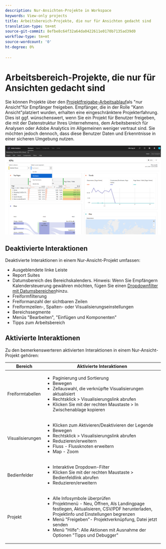 ```yaml
---
description: Nur-Ansichten-Projekte in Workspace
keywords: View-only projects
title: Arbeitsbereich-Projekte, die nur für Ansichten gedacht sind
translation-type: tm+mt
source-git-commit: 8efbe8c64f32a64da0422611e0170b7135ad39d0
workflow-type: tm+mt
source-wordcount: '0'
ht-degree: 0%

---
```



# Arbeitsbereich-Projekte, die nur für Ansichten gedacht sind

Sie können Projekte über den [Projektfreigabe-Arbeitsablauf](/help/analyze/analysis-workspace/curate-share/share-projects.md)als &quot;nur Ansicht&quot;für Empfänger freigeben. Empfänger, die in der Rolle &quot;Kann Ansicht&quot;platziert wurden, erhalten eine eingeschränktere Projekterfahrung. Dies ist ggf. wünschenswert, wenn Sie ein Projekt für Benutzer freigeben, die mit der Datenstruktur Ihres Unternehmens, dem Arbeitsbereich für Analysen oder Adobe Analytics im Allgemeinen weniger vertraut sind. Sie möchten jedoch dennoch, dass diese Benutzer Daten und Erkenntnisse in einer sicheren Umgebung nutzen.

![](assets/view-only-project.png)

## Deaktivierte Interaktionen

Deaktivierte Interaktionen in einem Nur-Ansicht-Projekt umfassen:

* Ausgeblendete linke Leiste
* Report Suites
* Datumsbereich des Bereichskalenders. Hinweis: Wenn Sie Empfängern Kalendersteuerung gewähren möchten, fügen Sie einen [Dropdownfilter mit Datumsbereichen](https://docs.adobe.com/content/help/en/analytics-learn/tutorials/analysis-workspace/using-panels/using-drop-down-filters.html)hinzu.
* Freiformfilterung
* Freiformanzahl der sichtbaren Zeilen
* Freiformzeilen-, Spalten- oder Visualisierungseinstellungen
* Bereichssegmente
* Menüs &quot;Bearbeiten&quot;, &quot;Einfügen und Komponenten&quot;
* Tipps zum Arbeitsbereich

## Aktivierte Interaktionen

Zu den bemerkenswerteren aktivierten Interaktionen in einem Nur-Ansicht-Projekt gehören:

| Bereich | Aktivierte Interaktionen |
|---|---|
| Freiformtabellen | <ul><li>Paginierung und Sortierung</li><li>Bewegen</li><li>Zellauswahl, die verknüpfte Visualisierungen aktualisiert</li><li>Rechtsklick > Visualisierungslink abrufen</li><li>Klicken Sie mit der rechten Maustaste > In Zwischenablage kopieren</li></ul> |
| Visualisierungen | <ul><li>Klicken zum Aktivieren/Deaktivieren der Legende</li><li>Bewegen</li><li>Rechtsklick > Visualisierungslink abrufen</li><li>Reduzieren/erweitern</li><li>Fluss - Flussknoten erweitern</li><li>Map - Zoom</li></ul> |
| Bedienfelder | <ul><li>Interaktive Dropdown-Filter</li><li>Klicken Sie mit der rechten Maustaste > Bedienfeldlink abrufen</li><li>Reduzieren/erweitern</li></ul> |
| Projekt  | <ul><li>Alle Infosymbole überprüfen</li><li>Projektmenü - Neu, Öffnen, Als Landingpage festlegen, Aktualisieren, CSV/PDF herunterladen, Projektinfo und Einstellungen begrenzen</li><li>Menü &quot;Freigeben&quot;- Projektverknüpfung, Datei jetzt senden</li><li>Menü &quot;Hilfe&quot;: Alle Aktionen mit Ausnahme der Optionen &quot;Tipps und Debugger&quot;</li></ul> |

